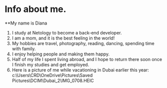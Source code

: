 # Info about me.
**My name is Diana
1. I study at Netology to become a back-end developer.
2. I am a mom, and it is the best feeling in the world!
3. My hobbies are travel, photography, reading, dancing, spending time with family.
4. I enjoy helping people and making them happy.
5. Half of my life I spent living abroad, and I hope to return there soon once I finish my studies and get employed. 
6. Here is a picture of me while vacationing in Dubai earlier this year:
   c:\Users\CRD\OneDrive\Pictures\Saved Pictures\DCIM\Dubai_2\IMG_0708.HEIC